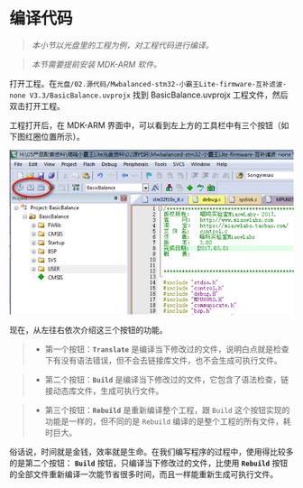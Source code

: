 # 编译代码

> *本小节以光盘里的工程为例，对工程代码进行编译。*

> *本节需要提前安装 MDK-ARM 软件。*

打开工程。在`光盘/02.源代码/Mwbalanced-stm32-小霸王Lite-firmware-互补滤波-none V3.3/BasicBalance.uvprojx` 找到 BasicBalance.uvprojx 工程文件，然后双击打开工程。

工程打开后，在 MDK-ARM 界面中，可以看到左上方的工具栏中有三个按钮（如下图红圈位置所示）。

![MDK界面](/img/001MDK截图界面.png "A02")

现在，从左往右依次介绍这三个按钮的功能。

> + 第一个按钮：**`Translate`** 是编译当下修改过的文件，说明白点就是检查下有没有语法错误，但不会去链接库文件，也不会生成可执行文件。

> + 第二个按钮：**`Build`** 是编译当下修改过的文件，它包含了语法检查，链接动态库文件，生成可执行文件。

> + 第三个按钮：**`Rebuild`** 是重新编译整个工程，跟 `Build` 这个按钮实现的功能是一样的，但不同的是 `Rebuild` 编译的是整个工程的所有文件，耗时巨大。

俗话说，时间就是金钱，效率就是生命。在我们编写程序的过程中，使用得比较多的是第二个按钮： **`Build`** 按钮，只编译当下修改过的文件，比使用 **`Rebuild`** 按钮的全部文件重新编译一次能节省很多时间，而且一样能重新生成可执行文件。